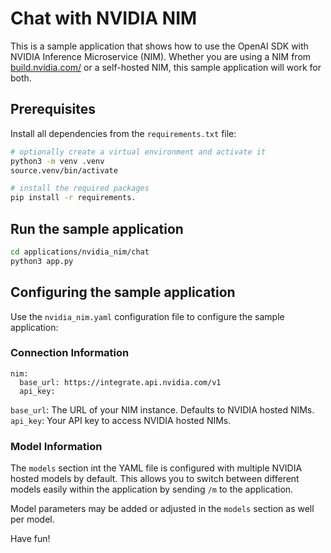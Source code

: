 # Chat with NVIDIA NIM 

This is a sample application that shows how to use the OpenAI SDK with NVIDIA Inference Microservice (NIM). Whether you are using a NIM from [build.nvidia.com/](https://build.nvidia.com/) or a self-hosted NIM, this sample application will work for both.


## Prerequisites

Install all dependencies from the `requirements.txt` file:

```bash
# optionally create a virtual environment and activate it
python3 -m venv .venv 
source.venv/bin/activate

# install the required packages
pip install -r requirements.
```

## Run the sample application

```bash
cd applications/nvidia_nim/chat
python3 app.py
```


## Configuring the sample application

Use the `nvidia_nim.yaml` configuration file to configure the sample application:

### Connection Information

```
nim:
  base_url: https://integrate.api.nvidia.com/v1
  api_key:

```

`base_url`: The URL of your NIM instance. Defaults to NVIDIA hosted NIMs.
`api_key`: Your API key to access NVIDIA hosted NIMs.

### Model Information

The `models` section int the YAML file is configured with multiple NVIDIA hosted models by default. This allows you to switch between different models easily within the application by sending `/m` to the application.

Model parameters may be added or adjusted in the `models` section as well per model.

Have fun!
